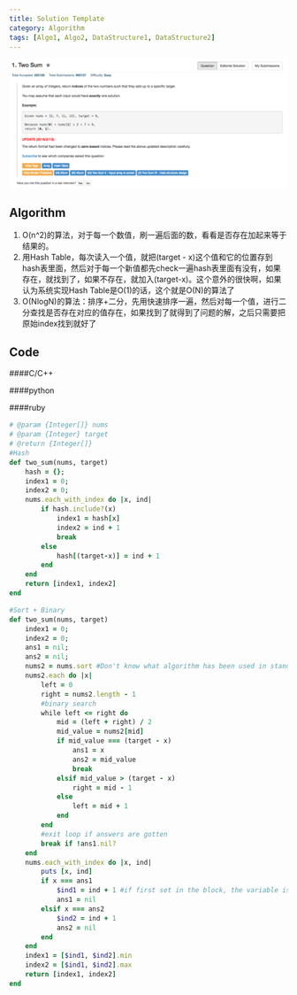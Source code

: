 ```yaml
---
title: Solution Template
category: Algorithm
tags: [Algo1, Algo2, DataStructure1, DataStructure2]
---
```


![Description](../Assets/Figure/question1.png)

## Algorithm 

1. O(n^2)的算法，对于每一个数值，刷一遍后面的数，看看是否存在加起来等于结果的。
2. 用Hash Table，每次读入一个值，就把(target - x)这个值和它的位置存到hash表里面，然后对于每一个新值都先check一遍hash表里面有没有，如果存在，就找到了，如果不存在，就加入(target-x)。这个意外的很快啊，如果认为系统实现Hash Table是O(1)的话，这个就是O(N)的算法了
3. O(NlogN)的算法：排序+二分，先用快速排序一遍，然后对每一个值，进行二分查找是否存在对应的值存在，如果找到了就得到了问题的解，之后只需要把原始index找到就好了

## Code

####C/C++

####python

####ruby
```ruby
# @param {Integer[]} nums
# @param {Integer} target
# @return {Integer[]}
#Hash
def two_sum(nums, target)
    hash = {};
    index1 = 0;
    index2 = 0;
    nums.each_with_index do |x, ind|
        if hash.include?(x)
            index1 = hash[x]
            index2 = ind + 1
            break
        else
            hash[(target-x)] = ind + 1
        end
    end
    return [index1, index2]
end
```

```ruby
#Sort + Binary
def two_sum(nums, target)
    index1 = 0;
    index2 = 0;
    ans1 = nil;
    ans2 = nil;
    nums2 = nums.sort #Don't know what algorithm has been used in standard library.
    nums2.each do |x|
        left = 0
        right = nums2.length - 1
        #binary search
        while left <= right do
            mid = (left + right) / 2
            mid_value = nums2[mid]
            if mid_value === (target - x)
                ans1 = x
                ans2 = mid_value
                break
            elsif mid_value > (target - x)
                right = mid - 1
            else
                left = mid + 1
            end
        end        
        #exit loop if answers are gotten
        break if !ans1.nil?    
    end
    nums.each_with_index do |x, ind|
        puts [x, ind]
        if x === ans1
            $ind1 = ind + 1 #if first set in the block, the variable is local, or, use $ to indicate it is global variable
            ans1 = nil
        elsif x === ans2
            $ind2 = ind + 1
            ans2 = nil
        end
    end
    index1 = [$ind1, $ind2].min
    index2 = [$ind1, $ind2].max
    return [index1, index2]
end
```